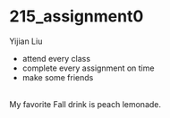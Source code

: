 # 215_assignment0
Yijian Liu
- attend every class
- complete every assignment on time
- make some friends
<br>
My favorite Fall drink is peach lemonade. 
